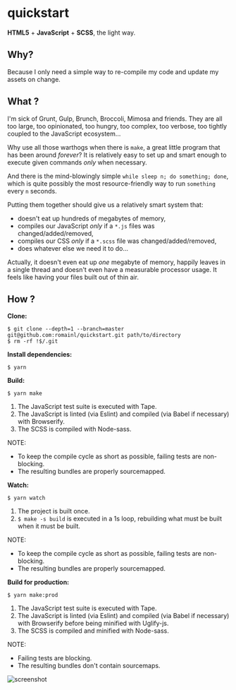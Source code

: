 # quickstart

**HTML5** + **JavaScript** + **SCSS**, the light way.

## Why?

Because I only need a simple way to re-compile my code and update my assets on change.

## What ?

I'm sick of Grunt, Gulp, Brunch, Broccoli, Mimosa and friends. They are all too large, too opinionated, too hungry, too complex, too verbose, too tightly coupled to the JavaScript ecosystem…

Why use all those warthogs when there is `make`, a great little program that has been around *forever*? It is relatively easy to set up and smart enough to execute given commands *only* when necessary.

And there is the mind-blowingly simple `while sleep n; do something; done`, which is quite possibly the most resource-friendly way to run `something` every `n` seconds.

Putting them together should give us a relatively smart system that:

* doesn't eat up hundreds of megabytes of memory,
* compiles our JavaScript *only* if a `*.js` files was changed/added/removed,
* compiles our CSS *only* if a `*.scss` file was changed/added/removed,
* does whatever else we need it to do…

Actually, it doesn't even eat up *one* megabyte of memory, happily leaves in a single thread and doesn't even have a measurable processor usage. It feels like having your files built out of thin air.

## How ?

**Clone:**

    $ git clone --depth=1 --branch=master git@github.com:romainl/quickstart.git path/to/directory
    $ rm -rf !$/.git

**Install dependencies:**

    $ yarn

**Build:**

    $ yarn make

1. The JavaScript test suite is executed with Tape.
2. The JavaScript is linted (via Eslint) and compiled (via Babel if necessary) with Browserify.
3. The SCSS is compiled with Node-sass.

NOTE:

* To keep the compile cycle as short as possible, failing tests are non-blocking.
* The resulting bundles are properly sourcemapped.

**Watch:**

    $ yarn watch

1. The project is built once.
2. `$ make -s build` is executed in a 1s loop, rebuilding what must be built when it must be built.

NOTE:

* To keep the compile cycle as short as possible, failing tests are non-blocking.
* The resulting bundles are properly sourcemapped.

**Build for production:**

    $ yarn make:prod

1. The JavaScript test suite is executed with Tape.
2. The JavaScript is linted (via Eslint) and compiled (via Babel if necessary) with Browserify before being minified with Uglify-js.
3. The SCSS is compiled and minified with Node-sass.

NOTE:

* Failing tests are blocking.
* The resulting bundles don't contain sourcemaps.

![screenshot](http://romainl.github.io/images/quickstart.png)
